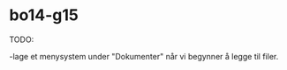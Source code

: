 bo14-g15
========

TODO:
  
  -lage et menysystem under "Dokumenter" når vi begynner å legge til filer.
